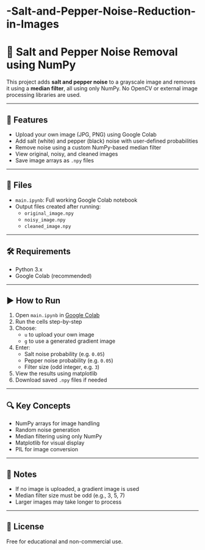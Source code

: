 # -Salt-and-Pepper-Noise-Reduction-in-Images

# 🧼 Salt and Pepper Noise Removal using NumPy

This project adds **salt and pepper noise** to a grayscale image and removes it using a **median filter**, all using only NumPy. No OpenCV or external image processing libraries are used.

---

## 📂 Features

- Upload your own image (JPG, PNG) using Google Colab
- Add salt (white) and pepper (black) noise with user-defined probabilities
- Remove noise using a custom NumPy-based median filter
- View original, noisy, and cleaned images
- Save image arrays as `.npy` files

---

## 📁 Files

- `main.ipynb`: Full working Google Colab notebook
- Output files created after running:
  - `original_image.npy`
  - `noisy_image.npy`
  - `cleaned_image.npy`

---

## 🛠 Requirements

- Python 3.x
- Google Colab (recommended)

---

## ▶️ How to Run

1. Open `main.ipynb` in [Google Colab](https://colab.research.google.com/)
2. Run the cells step-by-step
3. Choose:
   - `u` to upload your own image
   - `g` to use a generated gradient image
4. Enter:
   - Salt noise probability (e.g. `0.05`)
   - Pepper noise probability (e.g. `0.05`)
   - Filter size (odd integer, e.g. `3`)
5. View the results using matplotlib
6. Download saved `.npy` files if needed

---

## 🔍 Key Concepts

- NumPy arrays for image handling
- Random noise generation
- Median filtering using only NumPy
- Matplotlib for visual display
- PIL for image conversion

---

## 📌 Notes

- If no image is uploaded, a gradient image is used
- Median filter size must be odd (e.g., 3, 5, 7)
- Larger images may take longer to process

---

## 📄 License

Free for educational and non-commercial use.
